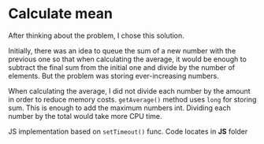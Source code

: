 # Calculate mean

After thinking about the problem, I chose this solution.

Initially, there was an idea to queue the sum of a new number with the previous one so that when calculating the average, it would be enough to subtract the final sum from the initial one and divide by the number of elements.
But the problem was storing ever-increasing numbers.

When calculating the average, I did not divide each number by the amount in order to reduce memory costs.
`getAverage()` method uses `long` for storing sum. This is enough to add the maximum numbers int.
Dividing each number by the total would take more CPU time.

JS implementation based on `setTimeout()` func. Code locates in **JS** folder